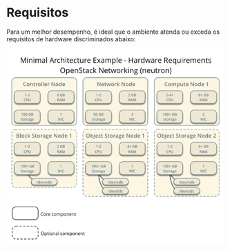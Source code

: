 # Requisitos

Para um melhor desempenho, é ideal que o ambiente atenda ou exceda os requisitos de hardware discriminados abaixo:

![Requisitos mínimos de Hardware](installguidearch-neutron-hw.png)
